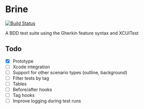 # Brine

[![Build Status](https://travis-ci.org/aaronsky/brine.svg?branch=master)](https://travis-ci.org/aaronsky/brine)

A BDD test suite using the Gherkin feature syntax and XCUITest

## Todo

- [x] Prototype
- [ ] Xcode integration
- [ ] Support for other scenario types (outline, background)
- [ ] Filter tests by tag
- [ ] Tables
- [ ] Before/after hooks
- [ ] Tag hooks
- [ ] Improve logging during test runs
